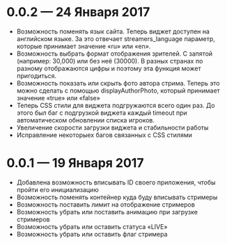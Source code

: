 # 0.0.2 — 24 Января 2017

- Возможность поменять язык сайта. Теперь виджет доступен на английском языке. За это отвечает streamers_language параметр, которые принимает значение «ru» или «en».
- Возможность выбрать формат отображения зрителей. С запятой (например: 30,000) или без неё (30000). В разных странах по разному отображаются цифры и поэтому эта функция может пригодиться.
- Возможность показать или скрыть фото автора стрима. Теперь это можно сделать с помощью displayAuthorPhoto, который принимает значение «true» или «false»
- Теперь CSS стили для виджета подгружаются всего один раз. До этого был баг с подгрузкой виджета каждый timeout при автоматическом обновлении списка игроков.
- Увеличение скорости загрузки виджета и стабильности работы
- Исправление некоторыех багов связанных с CSS стилями

# 0.0.1 — 19 Января 2017

- Добавлена возможность вписывать ID своего приложения, чтобы пройти его инициализацию
- Возможность поменять контейнер куда буду вписывать  стримеры
- Возможность поставить лимит на отображение стримеров
- Возможность убрать или поставить анимацию при загрузке стримеров
- Возможность убрать или оставить статуса «LIVE»
- Возможность убрать или оставить флаг стримера